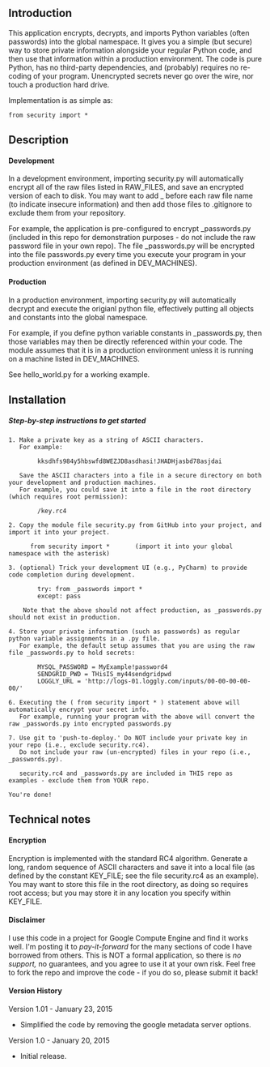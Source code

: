## Introduction

This application encrypts, decrypts, and imports Python variables (often passwords) into the global namespace. It gives you a simple (but secure) way to store private information alongside your regular Python code, and then use that information within a production environment. The code is pure Python, has no third-party dependencies, and (probably) requires no re-coding of your program. Unencrypted secrets never go over the wire, nor touch a production hard drive.

Implementation is as simple as:

    from security import *

## Description

#### Development  

In a development environment, importing security.py will automatically encrypt all of the raw files listed in RAW_FILES, and save an encrypted version of each to disk. You may want to add _ before each raw file name (to indicate insecure information) and then add those files to .gitignore to exclude them from your repository.  
  
For example, the application is pre-configured to encrypt _passwords.py (included in this repo for demonstration purposes - do not include the raw password file in your own repo). The file _passwords.py will be encrypted into the file passwords.py every time you execute your program in your production environment (as defined in DEV_MACHINES).
  
#### Production  
  
In a production environment, importing security.py will automatically decrypt and execute the origianl python file, effectively putting all objects and constants into the global namespace.  

For example, if you define python variable constants in _passwords.py, then those variables may then be directly referenced within your code. The module assumes that it is in a production environment unless it is running on a machine listed in DEV_MACHINES. 
  
See hello_world.py for a working example.
  
## Installation

##### Step-by-step instructions to get started

    1. Make a private key as a string of ASCII characters. 
       For example:  
    
            kksdhfs984y5hbswfd8WEZJD8asdhasi!JHADHjasbd78asjdai  
          
       Save the ASCII characters into a file in a secure directory on both your development and production machines. 
       For example, you could save it into a file in the root directory (which requires root permission):  
          
            /key.rc4  
              
    2. Copy the module file security.py from GitHub into your project, and import it into your project.  

          from security import *       (import it into your global namespace with the asterisk)

    3. (optional) Trick your development UI (e.g., PyCharm) to provide code completion during development. 

            try: from _passwords import *  
            except: pass  

        Note that the above should not affect production, as _passwords.py should not exist in production.

    4. Store your private information (such as passwords) as regular python variable assignments in a .py file. 
       For example, the default setup assumes that you are using the raw file _passwords.py to hold secrets:  

            MYSQL_PASSWORD = MyExample!password4   
            SENDGRID_PWD = THisIS_my44sendgridpwd   
            LOGGLY_URL = 'http://logs-01.loggly.com/inputs/00-00-00-00-00/'   
        
    6. Executing the ( from security import * ) statement above will automatically encrypt your secret info. 
       For example, running your program with the above will convert the raw _passwords.py into encrypted passwords.py
          
    7. Use git to 'push-to-deploy.' Do NOT include your private key in your repo (i.e., exclude security.rc4).
       Do not include your raw (un-encrypted) files in your repo (i.e., _passwords.py). 
       
       security.rc4 and _passwords.py are included in THIS repo as examples - exclude them from YOUR repo.  
    
    You're done!    
  
  
## Technical notes 
 
#### Encryption
  
Encryption is implemented with the standard RC4 algorithm. Generate a long, random sequence of ASCII characters and save it into a local file (as defined by the constant KEY_FILE; see the file security.rc4 as an example). You may want to store this file in the root directory, as doing so requires root access; but you may store it in any location you specify within KEY_FILE. 

#### Disclaimer

I use this code in a project for Google Compute Engine and find it works well. I'm posting it to *_pay-it-forward_* for the many sections of code I have borrowed from others. This is NOT a formal application, so there is *no support,* no guarantees, and you agree to use it at your own risk. Feel free to fork the repo and improve the code - if you do so, please submit it back!
 
#### Version History

Version 1.01 - January 23, 2015

  * Simplified the code by removing the google metadata server options.

Version 1.0 - January 20, 2015

  * Initial release.
